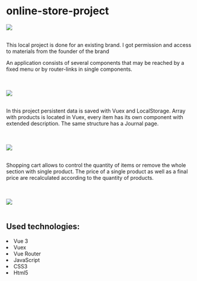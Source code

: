 # online-store-project

<img src="https://i.postimg.cc/xCKBJBw2/HomePage.png">
<br></br>
<p>This local project is done for an existing brand. I got permission and access to materials from the founder of the brand</p>
<p>An application consists of several components that may be reached by a fixed menu or by router-links in single components.</p>
<br></br>
<img src="https://i.postimg.cc/QVLVnJKJ/InfoPage.png">
<br></br>
<p>In this project persistent data is saved with Vuex and LocalStorage. Array with products is located in Vuex, every item has its own component with extended description. The same structure has a Journal page.</p>
<br></br>
<img src="https://i.postimg.cc/qBcVFd6H/Screenshot-2022-08-13-at-14-08-47.png">
<br></br>
<p>Shopping cart allows to control the quantity of items or remove the whole section with single product. The price of a single product as well as a final price are recalculated according to the quantity of products.</p>
<br></br>
<img src="https://i.postimg.cc/MKkyL7SL/Basket-Page.png">
<br></br>
<The application also contains animation and an adaptive layout.>

<h2>Used technologies:</h2>
<li>Vue 3</li>
<li>Vuex</li>
<li>Vue Router</li>
<li>JavaScript</li>
<li>CSS3</li>
<li>Html5</li>
